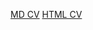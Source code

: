 [MD CV](https://hexadecimality.github.io/rsschool-cv/cv)
[HTML CV](https://hexadecimality.github.io/rsschool-cv/)
